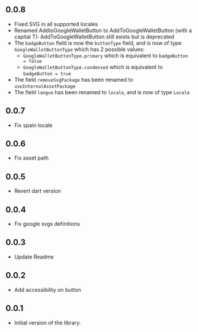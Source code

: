 ## 0.0.8

* Fixed SVG in all supported locales
* Renamed Add*to*GoogleWalletButton to Add*To*GoogleWalletButton (with a capital T): AddToGoogleWalletButton still exists but is deprecated
* The `badgeButton` field is now the `buttonType` field, and is now of type `GoogleWalletButtonType` which has 2 possible values: 
  * `GoogleWalletButtonType.primary` which is equivalent to `badgeButton = false`
  * `GoogleWalletButtonType.condensed` which is equivalent to `badgeButton = true`
* The field `removeSvgPackage` has been renamed to `useInternalAssetPackage`
* The field `langue` has been renamed to `locale`, and is now of type `Locale`

## 0.0.7

* Fix spain locale

## 0.0.6

* Fix asset path

## 0.0.5

* Revert dart version

## 0.0.4

* Fix google svgs definitions

## 0.0.3

* Update Readme

## 0.0.2

* Add accessibility on button

## 0.0.1

* Initial version of the library.
